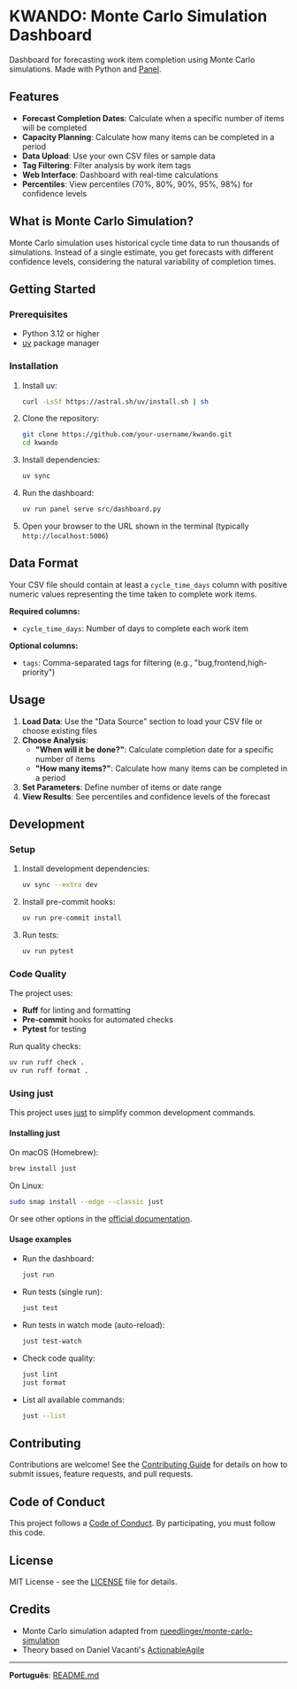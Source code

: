 # KWANDO: Monte Carlo Simulation Dashboard

Dashboard for forecasting work item completion using Monte Carlo simulations. Made with Python and [Panel](https://panel.holoviz.org/).

## Features

- **Forecast Completion Dates**: Calculate when a specific number of items will be completed
- **Capacity Planning**: Calculate how many items can be completed in a period
- **Data Upload**: Use your own CSV files or sample data
- **Tag Filtering**: Filter analysis by work item tags
- **Web Interface**: Dashboard with real-time calculations
- **Percentiles**: View percentiles (70%, 80%, 90%, 95%, 98%) for confidence levels

## What is Monte Carlo Simulation?

Monte Carlo simulation uses historical cycle time data to run thousands of simulations. Instead of a single estimate, you get forecasts with different confidence levels, considering the natural variability of completion times.

## Getting Started

### Prerequisites

- Python 3.12 or higher
- [uv](https://docs.astral.sh/uv/getting-started/installation/) package manager

### Installation

1. Install uv:
   ```sh
   curl -LsSf https://astral.sh/uv/install.sh | sh
   ```

2. Clone the repository:
   ```sh
   git clone https://github.com/your-username/kwando.git
   cd kwando
   ```

3. Install dependencies:
   ```sh
   uv sync
   ```

4. Run the dashboard:
   ```sh
   uv run panel serve src/dashboard.py
   ```

5. Open your browser to the URL shown in the terminal (typically `http://localhost:5006`)

## Data Format

Your CSV file should contain at least a `cycle_time_days` column with positive numeric values representing the time taken to complete work items.

**Required columns:**
- `cycle_time_days`: Number of days to complete each work item

**Optional columns:**
- `tags`: Comma-separated tags for filtering (e.g., "bug,frontend,high-priority")

## Usage

1. **Load Data**: Use the "Data Source" section to load your CSV file or choose existing files
2. **Choose Analysis**:
   - **"When will it be done?"**: Calculate completion date for a specific number of items
   - **"How many items?"**: Calculate how many items can be completed in a period
3. **Set Parameters**: Define number of items or date range
4. **View Results**: See percentiles and confidence levels of the forecast

## Development

### Setup

1. Install development dependencies:
   ```sh
   uv sync --extra dev
   ```

2. Install pre-commit hooks:
   ```sh
   uv run pre-commit install
   ```

3. Run tests:
   ```sh
   uv run pytest
   ```

### Code Quality

The project uses:
- **Ruff** for linting and formatting
- **Pre-commit** hooks for automated checks
- **Pytest** for testing

Run quality checks:
```sh
uv run ruff check .
uv run ruff format .
```

### Using just

This project uses [just](https://github.com/casey/just) to simplify common development commands.

#### Installing just

On macOS (Homebrew):
```sh
brew install just
```
On Linux:
```sh
sudo snap install --edge --classic just
```
Or see other options in the [official documentation](https://github.com/casey/just#installation).

#### Usage examples

- Run the dashboard:
  ```sh
  just run
  ```
- Run tests (single run):
  ```sh
  just test
  ```
- Run tests in watch mode (auto-reload):
  ```sh
  just test-watch
  ```
- Check code quality:
  ```sh
  just lint
  just format
  ```
- List all available commands:
  ```sh
  just --list
  ```

## Contributing

Contributions are welcome! See the [Contributing Guide](CONTRIBUTING.md) for details on how to submit issues, feature requests, and pull requests.

## Code of Conduct

This project follows a [Code of Conduct](CODE_OF_CONDUCT.md). By participating, you must follow this code.

## License

MIT License - see the [LICENSE](LICENSE) file for details.

## Credits

- Monte Carlo simulation adapted from [rueedlinger/monte-carlo-simulation](https://github.com/rueedlinger/monte-carlo-simulation)
- Theory based on Daniel Vacanti's [ActionableAgile](https://www.actionableagile.com/)

---

**Português**: [README.md](README.md)
